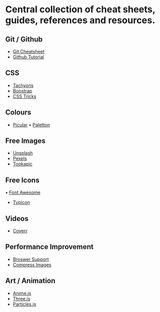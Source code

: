 # Central collection of cheat sheets, guides, references and resources.

## Git / Github
* [Git Cheatsheet](git.md)
* [Github Tutorial](https://www.youtube.com/watch?v=3RjQznt-8kE)

## CSS
* [Tachyons](https://tachyons.io/)
* [Boostrap](https://getbootstrap.com/)
* [CSS Tricks](https://css-tricks.com)

## Colours
* [Picular](https://picular.co/)
• [Paletton](http://www.paletton.com)


## Free Images
* [Unsplash](www.unsplash.com)
* [Pexels](https://www.pexels.com/)
* [Tookapic](https://tookapic.com/images)

## Free Icons
• [Font Awesome](https://fontawesome.com/)
* [Typicon](https://www.s-ings.com/typicons/)

## Videos
* [Coverr](https://coverr.co/tags/aerial)

## Performance Improvement
* [Broswer Support](https://caniuse.com/)
* [Compress Images](https://compressjpeg.com/)

## Art / Animation
* [Anime.js](https://animejs.com/)
* [Three.js](https://threejs.org/)
* [Particles.js](https://www.npmjs.com/package/particlesjs)







